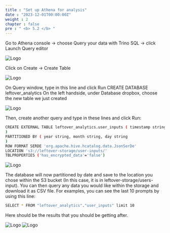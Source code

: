 ```yaml
---
title : "Set up Athena for analysis"
date : "2023-12-01T00:00:00Z"
weight : 2
chapter : false
pre : " <b> 5.2 </b> "
---
```


Go to Athena console → choose Query your data with Trino SQL → click Launch Query editor

 ![Logo](/images/5/18-1.png?featherlight=false&width=90pc)

Click on Create → Create Table

 ![Logo](/images/5/18-2.png?featherlight=false&width=90pc)

On Query window, type in this line and click Run
CREATE DATABASE leftover_analytics
On the left handside, under Database dropbox, choose the new table we just created

 ![Logo](/images/5/18-3.png?featherlight=false&width=90pc)

Then, create another query and type in these lines and click Run:

```bash
CREATE EXTERNAL TABLE leftover_analytics.user_inputs ( timestamp string, userId string, sessionId string, rawInput string, ingredientCount int, userAgent string, sourceIP string
)
PARTITIONED BY ( year string, month string, day string
)
ROW FORMAT SERDE 'org.apache.hive.hcatalog.data.JsonSerDe'
LOCATION 's3://leftover-storage/user-inputs/'
TBLPROPERTIES ('has_encrypted_data'='false')
```

 ![Logo](/images/5/18-4.png?featherlight=false&width=90pc)

The database will now partitioned by date and save to the location you chose within the S3 bucket (In this case, it is in leftover-storage/users-input). You can then query any data you would like within the storage and download it as CSV file. 
For examples, you can see the last 10 prompts by using this line:

```bash
SELECT * FROM "leftover_analytics"."user_inputs" limit 10
```

Here should be the results that you should be getting after. 

 ![Logo](/images/5/18-5.png?featherlight=false&width=90pc)
 ![Logo](/images/5/16-6.png?featherlight=false&width=90pc)

